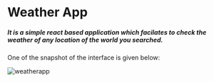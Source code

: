 # Weather App
##### It is a simple react based application which facilates to check the weather of any location of the world you searched.
One of the snapshot of the interface is given below:


![weatherapp](https://github.com/kritikasapkota20/WeatherApp-using-React/assets/118524155/8b4bb0e0-9fef-4708-8ae1-d41474ecd7e1)
